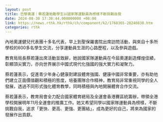 ```yaml
---
layout: post
title: 巴黎奧運｜蔡若蓮勉勵學生以國家隊運動員為榜樣不斷挑戰自我
date: 2024-08-30 17:38:44.000000000 +08:00
link: https://news.rthk.hk/rthk/ch/component/k2/1768365-20240830.htm
categories: rthk
---
```


內地奧運健兒代表團十多名代表，早上到聖保羅書院出席訪問活動，與來自十多所學校的600多名學生交流，分享運動員生涯的心路歷程，以及參與遊戲。

教育局局長蔡若蓮出席活動並致辭，她說國家隊運動員在今屆奧運創造輝煌佳績，彰顯頂尖實力，亦向世界展示中國式現代化強國的強大實力和凝聚力。
 
蔡若蓮表示，促進青少年身心健康對建設體育強國、健康中國非常重要，亦有助他們建立正面價值觀和積極的態度，培養團隊合作精神，教育局非常重視同學的全人發展，透過不同形式強化體育教學，同時積極與內地開展體育合作交流。

蔡若蓮表示，教育局會全力配合國家體育總局及全運會香港賽區統籌辦，帶領全港學校開展明年11月全運會的推廣工作。她又希望同學以國家隊運動員為榜樣，不斷挑戰自我，追求「更快、更高、更強、更團結」，成為更好的自己，將來為國家的發展作出貢獻。
